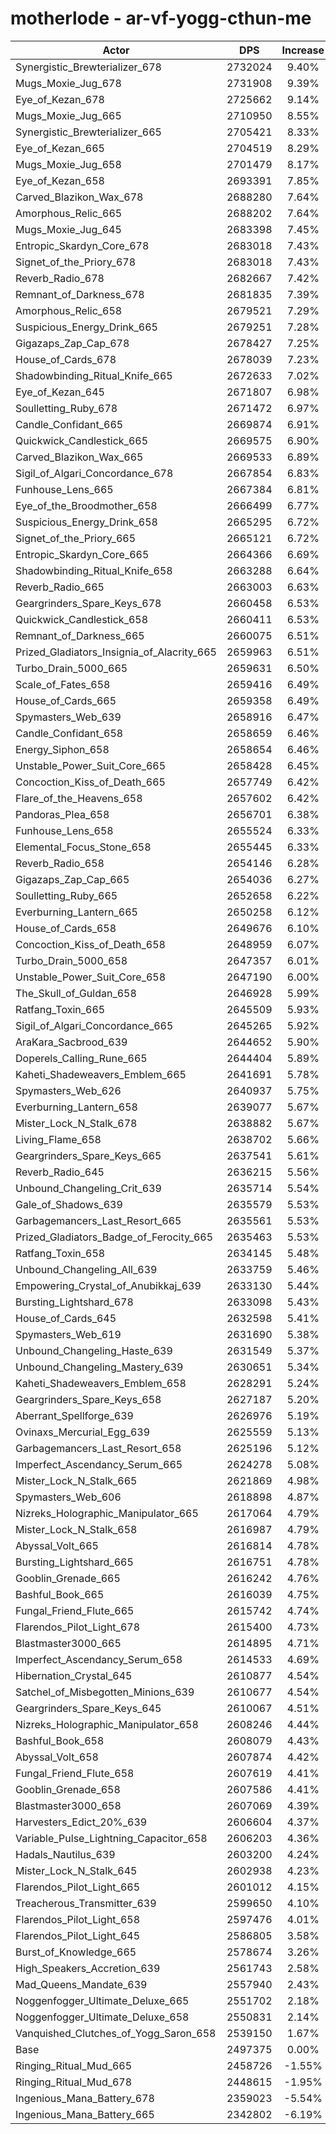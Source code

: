 # motherlode - ar-vf-yogg-cthun-me
| Actor | DPS | Increase |
|---|:---:|:---:|
|Synergistic_Brewterializer_678|2732024|9.40%|
|Mugs_Moxie_Jug_678|2731908|9.39%|
|Eye_of_Kezan_678|2725662|9.14%|
|Mugs_Moxie_Jug_665|2710950|8.55%|
|Synergistic_Brewterializer_665|2705421|8.33%|
|Eye_of_Kezan_665|2704519|8.29%|
|Mugs_Moxie_Jug_658|2701479|8.17%|
|Eye_of_Kezan_658|2693391|7.85%|
|Carved_Blazikon_Wax_678|2688280|7.64%|
|Amorphous_Relic_665|2688202|7.64%|
|Mugs_Moxie_Jug_645|2683398|7.45%|
|Entropic_Skardyn_Core_678|2683018|7.43%|
|Signet_of_the_Priory_678|2683018|7.43%|
|Reverb_Radio_678|2682667|7.42%|
|Remnant_of_Darkness_678|2681835|7.39%|
|Amorphous_Relic_658|2679521|7.29%|
|Suspicious_Energy_Drink_665|2679251|7.28%|
|Gigazaps_Zap_Cap_678|2678427|7.25%|
|House_of_Cards_678|2678039|7.23%|
|Shadowbinding_Ritual_Knife_665|2672633|7.02%|
|Eye_of_Kezan_645|2671807|6.98%|
|Soulletting_Ruby_678|2671472|6.97%|
|Candle_Confidant_665|2669874|6.91%|
|Quickwick_Candlestick_665|2669575|6.90%|
|Carved_Blazikon_Wax_665|2669533|6.89%|
|Sigil_of_Algari_Concordance_678|2667854|6.83%|
|Funhouse_Lens_665|2667384|6.81%|
|Eye_of_the_Broodmother_658|2666499|6.77%|
|Suspicious_Energy_Drink_658|2665295|6.72%|
|Signet_of_the_Priory_665|2665121|6.72%|
|Entropic_Skardyn_Core_665|2664366|6.69%|
|Shadowbinding_Ritual_Knife_658|2663288|6.64%|
|Reverb_Radio_665|2663003|6.63%|
|Geargrinders_Spare_Keys_678|2660458|6.53%|
|Quickwick_Candlestick_658|2660411|6.53%|
|Remnant_of_Darkness_665|2660075|6.51%|
|Prized_Gladiators_Insignia_of_Alacrity_665|2659963|6.51%|
|Turbo_Drain_5000_665|2659631|6.50%|
|Scale_of_Fates_658|2659416|6.49%|
|House_of_Cards_665|2659358|6.49%|
|Spymasters_Web_639|2658916|6.47%|
|Candle_Confidant_658|2658659|6.46%|
|Energy_Siphon_658|2658654|6.46%|
|Unstable_Power_Suit_Core_665|2658428|6.45%|
|Concoction_Kiss_of_Death_665|2657749|6.42%|
|Flare_of_the_Heavens_658|2657602|6.42%|
|Pandoras_Plea_658|2656701|6.38%|
|Funhouse_Lens_658|2655524|6.33%|
|Elemental_Focus_Stone_658|2655445|6.33%|
|Reverb_Radio_658|2654146|6.28%|
|Gigazaps_Zap_Cap_665|2654036|6.27%|
|Soulletting_Ruby_665|2652658|6.22%|
|Everburning_Lantern_665|2650258|6.12%|
|House_of_Cards_658|2649676|6.10%|
|Concoction_Kiss_of_Death_658|2648959|6.07%|
|Turbo_Drain_5000_658|2647357|6.01%|
|Unstable_Power_Suit_Core_658|2647190|6.00%|
|The_Skull_of_Guldan_658|2646928|5.99%|
|Ratfang_Toxin_665|2645509|5.93%|
|Sigil_of_Algari_Concordance_665|2645265|5.92%|
|AraKara_Sacbrood_639|2644652|5.90%|
|Doperels_Calling_Rune_665|2644404|5.89%|
|Kaheti_Shadeweavers_Emblem_665|2641691|5.78%|
|Spymasters_Web_626|2640937|5.75%|
|Everburning_Lantern_658|2639077|5.67%|
|Mister_Lock_N_Stalk_678|2638882|5.67%|
|Living_Flame_658|2638702|5.66%|
|Geargrinders_Spare_Keys_665|2637541|5.61%|
|Reverb_Radio_645|2636215|5.56%|
|Unbound_Changeling_Crit_639|2635714|5.54%|
|Gale_of_Shadows_639|2635579|5.53%|
|Garbagemancers_Last_Resort_665|2635561|5.53%|
|Prized_Gladiators_Badge_of_Ferocity_665|2635463|5.53%|
|Ratfang_Toxin_658|2634145|5.48%|
|Unbound_Changeling_All_639|2633759|5.46%|
|Empowering_Crystal_of_Anubikkaj_639|2633130|5.44%|
|Bursting_Lightshard_678|2633098|5.43%|
|House_of_Cards_645|2632598|5.41%|
|Spymasters_Web_619|2631690|5.38%|
|Unbound_Changeling_Haste_639|2631549|5.37%|
|Unbound_Changeling_Mastery_639|2630651|5.34%|
|Kaheti_Shadeweavers_Emblem_658|2628291|5.24%|
|Geargrinders_Spare_Keys_658|2627187|5.20%|
|Aberrant_Spellforge_639|2626976|5.19%|
|Ovinaxs_Mercurial_Egg_639|2625559|5.13%|
|Garbagemancers_Last_Resort_658|2625196|5.12%|
|Imperfect_Ascendancy_Serum_665|2624278|5.08%|
|Mister_Lock_N_Stalk_665|2621869|4.98%|
|Spymasters_Web_606|2618898|4.87%|
|Nizreks_Holographic_Manipulator_665|2617064|4.79%|
|Mister_Lock_N_Stalk_658|2616987|4.79%|
|Abyssal_Volt_665|2616814|4.78%|
|Bursting_Lightshard_665|2616751|4.78%|
|Gooblin_Grenade_665|2616242|4.76%|
|Bashful_Book_665|2616039|4.75%|
|Fungal_Friend_Flute_665|2615742|4.74%|
|Flarendos_Pilot_Light_678|2615400|4.73%|
|Blastmaster3000_665|2614895|4.71%|
|Imperfect_Ascendancy_Serum_658|2614533|4.69%|
|Hibernation_Crystal_645|2610877|4.54%|
|Satchel_of_Misbegotten_Minions_639|2610677|4.54%|
|Geargrinders_Spare_Keys_645|2610067|4.51%|
|Nizreks_Holographic_Manipulator_658|2608246|4.44%|
|Bashful_Book_658|2608079|4.43%|
|Abyssal_Volt_658|2607874|4.42%|
|Fungal_Friend_Flute_658|2607619|4.41%|
|Gooblin_Grenade_658|2607586|4.41%|
|Blastmaster3000_658|2607069|4.39%|
|Harvesters_Edict_20%_639|2606604|4.37%|
|Variable_Pulse_Lightning_Capacitor_658|2606203|4.36%|
|Hadals_Nautilus_639|2603200|4.24%|
|Mister_Lock_N_Stalk_645|2602938|4.23%|
|Flarendos_Pilot_Light_665|2601012|4.15%|
|Treacherous_Transmitter_639|2599650|4.10%|
|Flarendos_Pilot_Light_658|2597476|4.01%|
|Flarendos_Pilot_Light_645|2586805|3.58%|
|Burst_of_Knowledge_665|2578674|3.26%|
|High_Speakers_Accretion_639|2561743|2.58%|
|Mad_Queens_Mandate_639|2557940|2.43%|
|Noggenfogger_Ultimate_Deluxe_665|2551702|2.18%|
|Noggenfogger_Ultimate_Deluxe_658|2550831|2.14%|
|Vanquished_Clutches_of_Yogg_Saron_658|2539150|1.67%|
|Base|2497375|0.00%|
|Ringing_Ritual_Mud_665|2458726|-1.55%|
|Ringing_Ritual_Mud_678|2448615|-1.95%|
|Ingenious_Mana_Battery_678|2359023|-5.54%|
|Ingenious_Mana_Battery_665|2342802|-6.19%|
